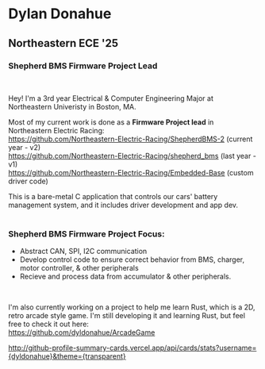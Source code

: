 # Dylan Donahue
## Northeastern ECE '25
### Shepherd BMS Firmware Project Lead
 <br />

 

Hey! I'm a 3rd year Electrical & Computer Engineering Major at Northeastern Univeristy in Boston, MA. 

Most of my current work is done as a **Firmware Project lead** in Northeastern Electric Racing:  
https://github.com/Northeastern-Electric-Racing/ShepherdBMS-2 (current year - v2)  
https://github.com/Northeastern-Electric-Racing/shepherd_bms (last year - v1)  
https://github.com/Northeastern-Electric-Racing/Embedded-Base (custom driver code)  

This is a bare-metal C application that controls our cars' battery management system, and it includes driver development and app dev.
<br />
<br />


### Shepherd BMS Firmware Project Focus:

* Abstract CAN, SPI, I2C communication 
* Develop control code to ensure correct behavior from BMS, charger, motor controller, & other peripherals
* Recieve and process data from accumulator & other peripherals.

<br />

I'm also currently working on a project to help me learn Rust, which is a 2D, retro arcade style game. I'm still developing it and learning Rust, but feel free to check it out here:  
https://github.com/dyldonahue/ArcadeGame

http://github-profile-summary-cards.vercel.app/api/cards/stats?username={dyldonahue}&theme={transparent}


